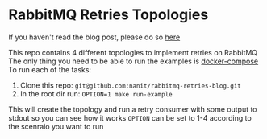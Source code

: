 # RabbitMQ Retries Topologies

If you haven't read the blog post, please do so [here](link)

This repo contains 4 different topologies to implement retries on RabbitMQ
The only thing you need to be able to run the examples is [docker-compose](https://docs.docker.com/compose/install/)
To run each of the tasks:

1. Clone this repo: `git@github.com:nanit/rabbitmq-retries-blog.git`
2. In the root dir run: `OPTION=1 make run-example`

This will create the topology and run a retry consumer with some output to stdout so you can see how it works
`OPTION` can be set to 1-4 according to the scenraio you want to run
